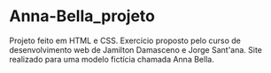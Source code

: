 # Anna-Bella_projeto
Projeto feito em HTML e CSS. Exercício proposto pelo curso de desenvolvimento web de Jamilton Damasceno e Jorge Sant'ana.  Site realizado para uma modelo fictícia chamada Anna Bella.
